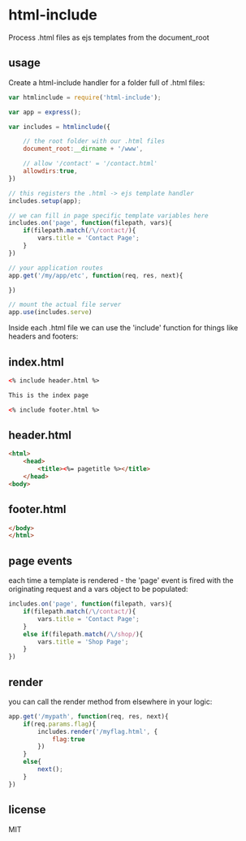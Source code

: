 html-include
============

Process .html files as ejs templates from the document_root

## usage

Create a html-include handler for a folder full of .html files:

```js
var htmlinclude = require('html-include');

var app = express();

var includes = htmlinclude({

	// the root folder with our .html files
	document_root:__dirname + '/www',

	// allow '/contact' = '/contact.html'
	allowdirs:true,
})

// this registers the .html -> ejs template handler
includes.setup(app);

// we can fill in page specific template variables here
includes.on('page', function(filepath, vars){
	if(filepath.match(/\/contact/){
		vars.title = 'Contact Page';
	}
})

// your application routes
app.get('/my/app/etc', function(req, res, next){

})

// mount the actual file server
app.use(includes.serve)
```

Inside each .html file we can use the 'include' function for things like headers and footers:

## index.html

```html
<% include header.html %>

This is the index page

<% include footer.html %>
```

## header.html

```html
<html>
	<head>
		<title><%= pagetitle %></title>
	</head>
<body>
```

## footer.html

```html
</body>
</html>
```

## page events

each time a template is rendered - the 'page' event is fired with the originating request and a vars object to be populated:

```js
includes.on('page', function(filepath, vars){
	if(filepath.match(/\/contact/){
		vars.title = 'Contact Page';
	}
	else if(filepath.match(/\/shop/){
		vars.title = 'Shop Page';
	}
})
```

## render

you can call the render method from elsewhere in your logic:

```js
app.get('/mypath', function(req, res, next){
	if(req.params.flag){
		includes.render('/myflag.html', {
			flag:true
		})
	}
	else{
		next();
	}
})
```

## license

MIT